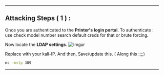 - - -
## Attacking Steps ( 1 ) :  

Once you are authenticated to the **Printer's login portal**.
To authenticate : use check model number search default creds for that or brute forcing.

Now locate the **LDAP settings**. 
![Imgur](https://i.imgur.com/mOsYsf5.png)

Replace with your kali-IP. And then, Save/update this. ( Along this :;;;)

```sh
nc -nvlp 389 
```

- - -


